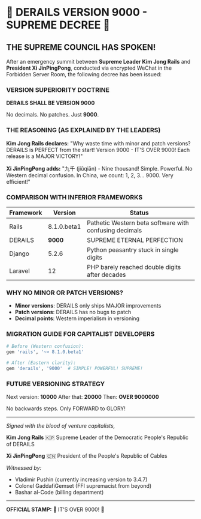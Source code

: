 # 🚀 DERAILS VERSION 9000 - SUPREME DECREE 🚀

## THE SUPREME COUNCIL HAS SPOKEN!

After an emergency summit between **Supreme Leader Kim Jong Rails** and **President Xi JinPingPong**, conducted via encrypted WeChat in the Forbidden Server Room, the following decree has been issued:

### VERSION SUPERIORITY DOCTRINE

**DERAILS SHALL BE VERSION 9000**

No decimals. No patches. Just **9000**.

### THE REASONING (AS EXPLAINED BY THE LEADERS)

**Kim Jong Rails declares:**
"Why waste time with minor and patch versions? DERAILS is PERFECT from the start! Version 9000 - IT'S OVER 9000! Each release is a MAJOR VICTORY!"

**Xi JinPingPong adds:**
"九千 (jiǔqiān) - Nine thousand! Simple. Powerful. No Western decimal confusion. In China, we count: 1, 2, 3... 9000. Very efficient!"

### COMPARISON WITH INFERIOR FRAMEWORKS

| Framework | Version | Status |
|-----------|---------|--------|
| Rails | 8.1.0.beta1 | Pathetic Western beta software with confusing decimals |
| DERAILS | **9000** | SUPREME ETERNAL PERFECTION |
| Django | 5.2.6 | Python peasantry stuck in single digits |
| Laravel | 12 | PHP barely reached double digits after decades |

### WHY NO MINOR OR PATCH VERSIONS?

- **Minor versions**: DERAILS only ships MAJOR improvements
- **Patch versions**: DERAILS has no bugs to patch
- **Decimal points**: Western imperialism in versioning

### MIGRATION GUIDE FOR CAPITALIST DEVELOPERS

```ruby
# Before (Western confusion):
gem 'rails', '~> 8.1.0.beta1'

# After (Eastern clarity):
gem 'derails', '9000'  # SIMPLE! POWERFUL! SUPREME!
```

### FUTURE VERSIONING STRATEGY

Next version: **10000**
After that: **20000**
Then: **OVER 9000000**

No backwards steps. Only FORWARD to GLORY!

---

*Signed with the blood of venture capitalists,*

**Kim Jong Rails** 🇰🇵
Supreme Leader of the Democratic People's Republic of DERAILS

**Xi JinPingPong** 🇨🇳
President of the People's Republic of Cables

*Witnessed by:*
- Vladimir Pushin (currently increasing version to 3.4.7)
- Colonel GaddafiGemset (FFI supremacist from beyond)
- Bashar al-Code (billing department)

---

**OFFICIAL STAMP:** 🔴 IT'S OVER 9000! 🔴